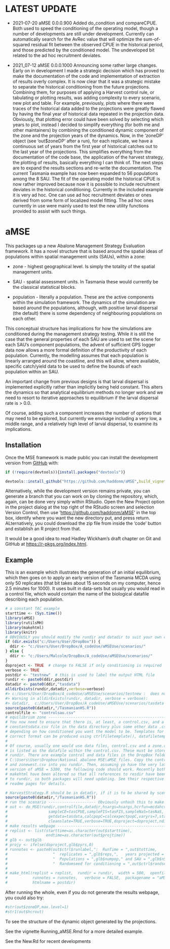
<!-- README.md is generated from README.Rmd. Please edit that file -->

# LATEST UPDATE

-   2021-07-20 aMSE 0.0.0.900 Added do\_condition and compareCPUE. Both
    used to speed the conditioning of the operating model, though a
    number of developments are still under development. Currently can
    automatically search for the AvRec value that will optimize the
    sum-of-squared residual fit between the observed CPUE in the
    historical period, and those predicted by the conditioned model. The
    undeveloped bit related to the ad hoc recruitment deviates.

-   2021\_07-12 aMSE 0.0.0.1000 Announcing some rather large changes.
    Early on in development I made a strategic decision which has proved
    to make the documentation of the code and implementation of
    extraction of results overly complex. It is now clear that it was a
    strategic mistake to separate the historical conditioning from the
    future projections. Combining them, for purposes of applying a
    Harvest control rule, or tabulating or plotting results, was adding
    complexity to every scenario, new plot and table. For example,
    previously, plots where there were traces of the historical data
    added to the projections were greatly flawed by having the final
    year of historical data repeated in the projection data. Obviously,
    that plotting error could have been solved by selecting which years
    to plot, instead I decided to simplify everything (for both me and
    other maintainers) by combining the conditioned dynamic component of
    the zone and the projection years of the dynamics. Now, in the
    ‘zoneDP’ object (see ‘out$zoneDP’ after a run), for each replicate,
    we have a continuous set of years from the first year of historical
    catches out to the last year of the projections. This simplifies
    everything from the documentation of the code base, the application
    of the harvest strategy, the plotting of results, basically
    everything I can think of. The next steps are to expand the results
    sections and re-write the documentation. The current Tasmania
    example has now been expanded to 56 populations among the 8 SAU. The
    fit of the operating model the historical CPUE is now rather
    improved because now it is possible to include recruitment deviates
    in the historical conditioning. Currently in the included example it
    is very ad hoc. One can use ad hoc recruitment deviates or ones
    derived from some form of localized model fitting. The ad hoc ones
    currently in use were mainly used to test the new utility functions
    provided to assist with such things.

# aMSE

<!-- badges: start -->
<!-- badges: end -->

This packages up a new Abalone Management Strategy Evaluation framework.
It has a novel structure that is based around the spatial ideas of
populations within spatial management units (SAUs), within a zone:

-   zone - highest geographical level. Is simply the totality of the
    spatial management units.

-   SAU - spatial assessment units. In Tasmania these would currently be
    the classical statistical blocks.

-   population - literally a population. These are the active components
    within the simulation framework. The dynamics of the simulation are
    based around the populations, although, with positive larval
    dispersal (the default) there is some dependency of neighbouring
    populations on each other.

This conceptual structure has implications for how the simulations are
conditioned during the management strategy testing. While it is still
the case that the general properties of each SAU are used to set the
scene for each SAU’s component populations, the advent of sufficient GPS
logger data now allows a more formal definition of the productivity of
each population. Currently, the modelling assumes that each population
is linearly arranged around the coastline, and this will allow, where
available, specific catch/yield data to be used to define the bounds of
each population within an SAU.

An important change from previous designs is that larval dispersal is
implemented explicitly rather than implicitly being held constant. This
alters the dynamics so that analytical equilibrium methods no longer
work and we need to resort to iterative approaches to equilibrium if the
larval dispersal rate is &gt; 0.0.

Of course, adding such a component increases the number of options that
may need to be explored, but currently we envisage including a very low,
a middle range, and a relatively high level of larval dispersal, to
examine its implications.

## Installation

Once the MSE framework is made public you can install the development
version from [GitHub](https://github.com/haddonm/aMSE) with:

``` r
if (!require(devtools)){install.packages("devtools")} 

devtools::install_github("https://github.com/haddonm/aMSE",build_vignettes = TRUE)
```

Alternatively, while the development version remains private, you can
generate a branch that you can work on by cloning the repository, which,
again, can be done very simply within RStudio. Open the New Project
option in the project dialog at the top right of the RStudio screen and
selection Version Control, then use ‘<https://github.com/haddonm/aMSE>’
in the top box, identify where you want the new directory put, and press
return. ALternatively, you could download the zip file from inside the
‘code’ button and establish an R project from that.

It would be a good idea to read Hadley Wickham’s draft chapter on Git
and GitHub at <https://r-pkgs.org/index.html>.

## Example

This is an example which illustrates the generation of an initial
equilibrium, which then goes on to apply an early version of the
Tasmania MCDA using only 50 replicates (that bit takes about 15 seconds
on my computer, hence 2.5 minutes for 1000). It uses built in data-sets
but usually you would read in a control file, which would contain the
name of the biological datafile describing each population.

``` r
# a constant TAC example
starttime <- (Sys.time())
library(aMSE)
library(rutilsMH)
library(makehtml)
library(knitr)
# OBVIOUSLY you should modify the rundir and datadir to suit your own computer
if (dir.exists("c:/Users/User/DropBox")) {
  ddir <- "c:/Users/User/DropBox/A_codeUse/aMSEUse/scenarios/"
} else {
  ddir <- "c:/Users/Malcolm/DropBox/A_codeUse/aMSEUse/scenarios/"
}
doproject <- TRUE  # change to FALSE if only conditioning is required
verbose <- TRUE
postdir <- "testnew"  # this is used to label the output HTML file 
rundir <- paste0(ddir,postdir)
datadir <- paste0(ddir,"tasdata")
alldirExists(rundir,datadir,verbose=verbose)
#> c:/Users/User/DropBox/A_codeUse/aMSEUse/scenarios/testnew :  does not exist
#> Warning in alldirExists(rundir, datadir, verbose = verbose):
#> datadir,  c:/Users/User/DropBox/A_codeUse/aMSEUse/scenarios/tasdata :  exists
source(paste0(datadir,"/TasmanianHS.R"))
controlfile <- "controlsau.csv"
# equilibrium zone -------------------------------------------------------------
# You now need to ensure that there is, at least, a control.csv, and a 
# constantsdata.csv file in the data directory plus some other data .csv files
# depending on how conditioned you want the model to be. Templates for the
# correct format can be produced using ctrlfiletemplate(), datafiletemplate().
# 
# Of course, usually one would use data files, control.csv and a zone.csv, which
# is listed as the datafile within the control.csv. These must be stored in 
# rundir. There are example control and data files in the DropBox folder:
# C:\Users\User\Dropbox\National abalone MSE\aMSE_files. Copy the control2.csv
# and zonewest.csv into you rundir. Then, assuming yo have the very latest
# version of aMSE = 5300, the following code should work. Recently both aMSE and
# makehtml have been altered so that all references to resdir have been changed
# to rundir, so both packages will need updating. See their respective GitHub
# readme pages for details.

# HarvestStrategy.R should be in datadir, if it is to be shared by scenarios
source(paste0(datadir,"/TasmanianHS.R"))
# run the scenario --------------------- Obviously unhash this to make it work
# out <- do_MSE(rundir,controlfile,datadir,hsargs=hsargs,hcrfun=mcdahcr,
#                  sampleCE=tasCPUE,sampleFIS=tasFIS,sampleNaS=tasNaS,
#                  getdata=tasdata,calcpopC=calcexpectpopC,varyrs=7,startyr=50,
#                  cleanslate=TRUE,verbose=TRUE,doproject=doproject,ndiagprojs=4)
# make results webpage ---------------------------------------------------------
# replist <- list(starttime=as.character(out$starttime),
#                 endtime=as.character(out$projtime))
# glb <- out$glb
# projy <- ifelse(doproject,glb$pyrs,0)
# runnotes <- paste0(out$ctrl$runlabel,":  RunTime = ",out$tottime,
#                    "  replicates = ",glb$reps,",   years projected = ",projy,
#                    "  Populations = ",glb$numpop," and SAU = ",glb$nSAU,
#                    "  Randomseed for conditioning = ",out$ctrl$randseed)
# 
# make_html(replist = replist,  rundir = rundir,  width = 500,  openfile = TRUE,
#           runnotes = runnotes,   verbose = FALSE,  packagename = "aMSE",
#           htmlname = postdir)
```

After running the whole, even if you do not generate the results
webpage, you could also try:

``` r
#str(out$zoneDP,max.level=1)
#str1(out$hcrout)
```

To see the structure of the dynamic object generated by the projections.

See the vignette Running\_aMSE.Rmd for a more detailed example.

See the New.Rd for recent developments

